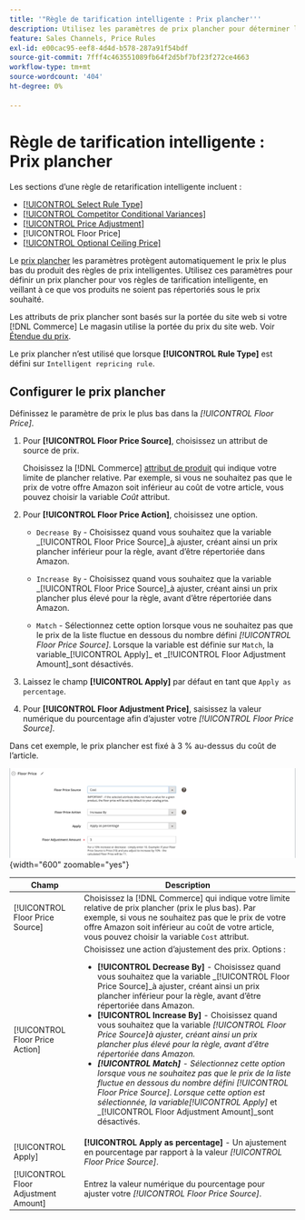 ```yaml
---
title: '"Règle de tarification intelligente : Prix plancher'''
description: Utilisez les paramètres de prix plancher pour déterminer le prix le plus bas pour une règle de tarification intelligente afin de gérer vos listes Amazon.
feature: Sales Channels, Price Rules
exl-id: e00cac95-eef8-4d4d-b578-287a91f54bdf
source-git-commit: 7fff4c463551089fb64f2d5bf7bf23f272ce4663
workflow-type: tm+mt
source-wordcount: '404'
ht-degree: 0%

---
```


# Règle de tarification intelligente : Prix plancher

Les sections d’une règle de retarification intelligente incluent :

- [[!UICONTROL Select Rule Type]](./intelligent-repricing-rules.md)
- [[!UICONTROL Competitor Conditional Variances]](./competitor-conditional-variances.md)
- [[!UICONTROL Price Adjustment]](./price-adjustment.md)
- [!UICONTROL Floor Price]
- [[!UICONTROL Optional Ceiling Price]](./optional-ceiling-price.md)

Le [prix plancher](./floor-price.md) les paramètres protègent automatiquement le prix le plus bas du produit des règles de prix intelligentes. Utilisez ces paramètres pour définir un prix plancher pour vos règles de tarification intelligente, en veillant à ce que vos produits ne soient pas répertoriés sous le prix souhaité.

Les attributs de prix plancher sont basés sur la portée du site web si votre [!DNL Commerce] Le magasin utilise la portée du prix du site web. Voir [Étendue du prix](./price-scope.md).

Le prix plancher n’est utilisé que lorsque **[!UICONTROL Rule Type]** est défini sur `Intelligent repricing rule`.

## Configurer le prix plancher

Définissez le paramètre de prix le plus bas dans la _[!UICONTROL Floor Price]_.

1. Pour **[!UICONTROL Floor Price Source]**, choisissez un attribut de source de prix.

   Choisissez la [!DNL Commerce] [attribut de produit](https://experienceleague.adobe.com/docs/commerce-admin/catalog/product-attributes/product-attributes.html) qui indique votre limite de plancher relative. Par exemple, si vous ne souhaitez pas que le prix de votre offre Amazon soit inférieur au coût de votre article, vous pouvez choisir la variable *Coût* attribut.

1. Pour **[!UICONTROL Floor Price Action]**, choisissez une option.

   - `Decrease By` - Choisissez quand vous souhaitez que la variable _[!UICONTROL Floor Price Source]_à ajuster, créant ainsi un prix plancher inférieur pour la règle, avant d’être répertoriée dans Amazon.

   - `Increase By` - Choisissez quand vous souhaitez que la variable _[!UICONTROL Floor Price Source]_à ajuster, créant ainsi un prix plancher plus élevé pour la règle, avant d’être répertoriée dans Amazon.

   - `Match` - Sélectionnez cette option lorsque vous ne souhaitez pas que le prix de la liste fluctue en dessous du nombre défini _[!UICONTROL Floor Price Source]_. Lorsque la variable est définie sur `Match`, la variable_[!UICONTROL Apply]_ et _[!UICONTROL Floor Adjustment Amount]_sont désactivés.

1. Laissez le champ **[!UICONTROL Apply]** par défaut en tant que `Apply as percentage`.

1. Pour **[!UICONTROL Floor Adjustment Price]**, saisissez la valeur numérique du pourcentage afin d’ajuster votre _[!UICONTROL Floor Price Source]_.

Dans cet exemple, le prix plancher est fixé à 3 % au-dessus du coût de l’article.

![Exemple de règle de réévaluation intelligente - prix plancher](assets/ob-intelligent-pricde-rule-floor-price.png){width="600" zoomable="yes"}

| Champ | Description |
|--------------------------------------|---------------------------------------------------------------------------------------------------------------------------------------------------------------------------------------------------------------------------------------------------------------------------------------------------------------------------------------------------------------------------------------------------------------------------------------------------------------------------------------------------------------------------------------------------------------------------------------------------------------------------------------------------------------------------------------------------------------------------------------|
| [!UICONTROL Floor Price Source] | Choisissez la [!DNL Commerce] qui indique votre limite relative de prix plancher (prix le plus bas). Par exemple, si vous ne souhaitez pas que le prix de votre offre Amazon soit inférieur au coût de votre article, vous pouvez choisir la variable `Cost` attribut. |
| [!UICONTROL Floor Price Action] | Choisissez une action d’ajustement des prix. Options :<ul><li>**[!UICONTROL Decrease By]** - Choisissez quand vous souhaitez que la variable _[!UICONTROL Floor Price Source]_à ajuster, créant ainsi un prix plancher inférieur pour la règle, avant d’être répertoriée dans Amazon.</li><li>**[!UICONTROL Increase By]** - Choisissez quand vous souhaitez que la variable _[!UICONTROL Floor Price Source]_à ajuster, créant ainsi un prix plancher plus élevé pour la règle, avant d’être répertoriée dans Amazon.</li><li>**[!UICONTROL Match]** - Sélectionnez cette option lorsque vous ne souhaitez pas que le prix de la liste fluctue en dessous du nombre défini _[!UICONTROL Floor Price Source]_. Lorsque cette option est sélectionnée, la variable_[!UICONTROL Apply]_ et _[!UICONTROL Floor Adjustment Amount]_sont désactivés.</li></ul> |
| [!UICONTROL Apply] | **[!UICONTROL Apply as percentage]** - Un ajustement en pourcentage par rapport à la valeur _[!UICONTROL Floor Price Source]_. |
| [!UICONTROL Floor Adjustment Amount] | Entrez la valeur numérique du pourcentage pour ajuster votre _[!UICONTROL Floor Price Source]_. |
